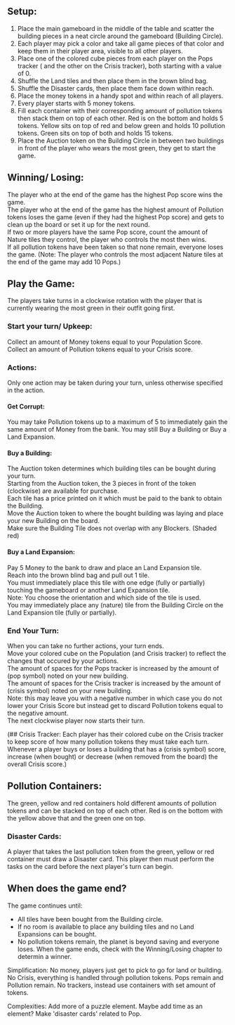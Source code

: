 ## Setup:
1. Place the main gameboard in the middle of the table and scatter the building pieces in a neat circle around the gameboard (Building Circle). 
2. Each player may pick a color and take all game pieces of that color and keep them in their player area, visible to all other players.
3. Place one of the colored cube pieces from each player on the Pops tracker ( and the other on the Crisis tracker), both starting with a value of 0. 
4. Shuffle the Land tiles and then place them in the brown blind bag.
5. Shuffle the Disaster cards, then place them face down within reach.
6. Place the money tokens in a handy spot and within reach of all players.
7. Every player starts with 5 money tokens.
8. Fill each container with their corresponding amount of pollution tokens then stack them on top of each other.
   Red is on the bottom and holds 5 tokens. Yellow sits on top of red and below green and holds 10 pollution tokens. Green sits on top of both and holds 15 tokens.
9. Place the Auction token on the Building Circle in between two buildings in front of the player who wears the most green, they get to start the game.

## Winning/ Losing:
The player who at the end of the game has the highest Pop score wins the game.\
The player who at the end of the game has the highest amount of Pollution tokens loses the game (even if they had the highest Pop score) and gets to clean up the board or set it up for the next round.\
If two or more players have the same Pop score, count the amount of Nature tiles they control, the player who controls the most then wins.\
If all pollution tokens have been taken so that none remain, everyone loses the game.
(Note: The player who controls the most adjacent Nature tiles at the end of the game may add 10 Pops.)

## Play the Game:
The players take turns in a clockwise rotation with the player that is currently wearing the most green in their outfit going first.


### Start your turn/ Upkeep:
Collect an amount of Money tokens equal to your Population Score.\
Collect an amount of Pollution tokens equal to your Crisis score.

### Actions:
Only one action may be taken during your turn, unless otherwise specified in the action.
#### Get Corrupt:
You may take Pollution tokens up to a maximum of 5 to immediately gain the same amount of Money from the bank. You may still Buy a Building or Buy a Land Expansion.
#### Buy a Building:
The Auction token determines which building tiles can be bought during your turn.\
Starting from the Auction token, the 3 pieces in front of the token (clockwise) are available for purchase. \
Each tile has a price printed on it which must be paid to the bank to obtain the Building.\
Move the Auction token to where the bought building was laying and place your new Building on the board.\
Make sure the Building Tile does not overlap with any Blockers. (Shaded red)
#### Buy a Land Expansion:
Pay 5 Money to the bank to draw and place an Land Expansion tile. \
Reach into the brown blind bag and pull out 1 tile. \
You must immediately place this tile with one edge (fully or partially) touching the gameboard or another Land Expansion tile.\
Note: You choose the orientation and which side of the tile is used.\
You may immediately place any (nature) tile from the Building Circle on the Land Expansion tile (fully or partially).

### End Your Turn:
When you can take no further actions, your turn ends.\
Move your colored cube on the Population (and Crisis tracker) to reflect the changes that occured by your actions.\
The amount of spaces for the Pops tracker is increased by the amount of (pop symbol) noted on your new building.\
The amount of spaces for the Crisis tracker is increased by the amount of (crisis symbol) noted on your new building.\
Note: this may leave you with a negative number in which case you do not lower your Crisis Score but instead get to discard Pollution tokens equal to the negative amount.\
The next clockwise player now starts their turn.

(## Crisis Tracker:
Each player has their colored cube on the Crisis tracker to keep score of how many pollution tokens they must take each turn. 
Whenever a player buys or loses a building that has a (crisis symbol) score, increase (when bought) or decrease (when removed from the board) the overall Crisis score.\)

## Pollution Containers:
The green, yellow and red containers hold different amounts of pollution tokens and can be stacked on top of each other.
Red is on the bottom with the yellow above that and the green one on top. 

### Disaster Cards:
A player that takes the last pollution token from the green, yellow or red container must draw a Disaster card.
This player then must perform the tasks on the card before the next player's turn can begin.

## When does the game end?
The game continues until:
- All tiles have been bought from the Building circle.
- If no room is available to place any building tiles and no Land Expansions can be bought.
- No pollution tokens remain, the planet is beyond saving and everyone loses.
When the game ends, check with the Winning/Losing chapter to determin a winner.


Simplification:
No money, players just get to pick to go for land or building.
No Crisis, everything is handled through pollution tokens.
Pops remain and Pollution remain.
No trackers, instead use containers with set amount of tokens.

Complexities:
Add more of a puzzle element. 
Maybe add time as an element?
Make 'disaster cards' related to Pop.


